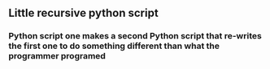 ## Little recursive python script
### Python script one makes a second Python script that re-writes the first one to do something different than what the programmer programed
